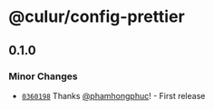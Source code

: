 # @culur/config-prettier

## 0.1.0

### Minor Changes

- [`0360198`](https://github.com/culur/culur/commit/03601985e13e749090f3fcbb6111562cf412b1cc) Thanks [@phamhongphuc](https://github.com/phamhongphuc)! - First release

